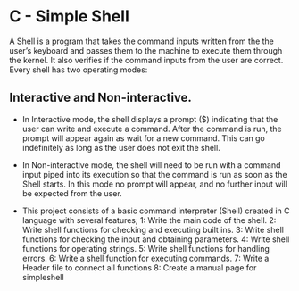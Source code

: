# C - Simple Shell
A Shell is a program that takes the command inputs written from the the user’s keyboard and passes them to the machine to execute them through the kernel. It also verifies if the command inputs from the user are correct.  Every shell has two operating modes:

## Interactive and Non-interactive.

* In Interactive mode, the shell displays a prompt ($) indicating that the user can write and execute a command. After the command is run, the prompt will appear again as wait for a new command. This can go indefinitely as long as the user does not exit the shell.

* In Non-interactive mode, the shell will need to be run with a command input piped into its execution so that the command is run as soon as the Shell starts. In this mode no prompt will appear, and no further input will be expected from the user.

* This project consists of a basic command interpreter (Shell) created in C language with several features;
1: Write the main code of the shell.
2: Write shell functions for checking and executing built ins.
3: Write shell functions for checking the input and obtaining parameters.
4: Write shell functions for operating strings.
5: Write shell functions for handling errors.
6: Write  a shell function for executing commands.
7: Write a Header file to connect all functions
8: Create a manual page for simpleshell
